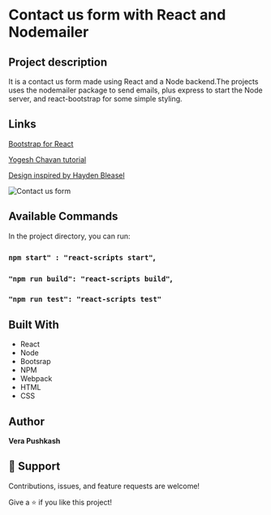 # Contact us form with React and Nodemailer

## Project description
It is a contact us form made using React and a Node backend.The projects uses the nodemailer package to send emails, plus express to start the Node server, and react-bootstrap for some simple styling.

## Links

[Bootstrap for React](https://react-bootstrap.github.io/) 

[Yogesh Chavan tutorial](https://medium.com/swlh/create-an-enquiry-form-in-react-and-send-email-using-nodejs-1c0cd590dce1) 

[Design inspired by  Hayden Bleasel](https://dribbble.com/shots/6746905-DailyUI-028-Contact-Us/attachments/6746905-DailyUI-028-Contact-Us?mode=media) 


![Contact us form](/project.png "Contact us form")


## Available Commands

In the project directory, you can run:

### `npm start" : "react-scripts start"`,

### `"npm run build": "react-scripts build"`,


### `"npm run test": "react-scripts test"`

## Built With

- React
- Node
- Bootsrap
- NPM
- Webpack
- HTML 
- CSS

## Author

**Vera Pushkash**

## 🤝 Support

Contributions, issues, and feature requests are welcome!

Give a ⭐️ if you like this project!











